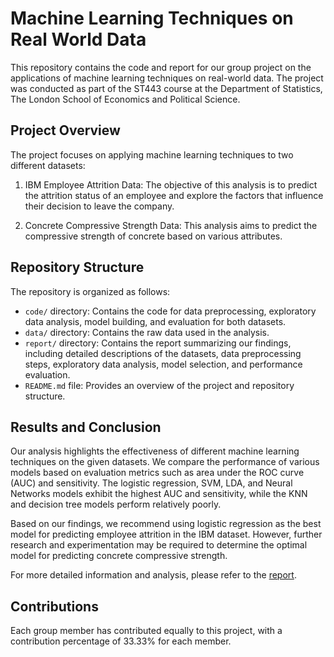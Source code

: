 # Machine Learning Techniques on Real World Data

This repository contains the code and report for our group project on the applications of machine learning techniques on real-world data. The project was conducted as part of the ST443 course at the Department of Statistics, The London School of Economics and Political Science.


## Project Overview

The project focuses on applying machine learning techniques to two different datasets: 

1. IBM Employee Attrition Data: The objective of this analysis is to predict the attrition status of an employee and explore the factors that influence their decision to leave the company.

2. Concrete Compressive Strength Data: This analysis aims to predict the compressive strength of concrete based on various attributes.

## Repository Structure

The repository is organized as follows:

- `code/` directory: Contains the code for data preprocessing, exploratory data analysis, model building, and evaluation for both datasets.
- `data/` directory: Contains the raw data used in the analysis.
- `report/` directory: Contains the report summarizing our findings, including detailed descriptions of the datasets, data preprocessing steps, exploratory data analysis, model selection, and performance evaluation.
- `README.md` file: Provides an overview of the project and repository structure.

## Results and Conclusion

Our analysis highlights the effectiveness of different machine learning techniques on the given datasets. We compare the performance of various models based on evaluation metrics such as area under the ROC curve (AUC) and sensitivity. The logistic regression, SVM, LDA, and Neural Networks models exhibit the highest AUC and sensitivity, while the KNN and decision tree models perform relatively poorly.

Based on our findings, we recommend using logistic regression as the best model for predicting employee attrition in the IBM dataset. However, further research and experimentation may be required to determine the optimal model for predicting concrete compressive strength.

For more detailed information and analysis, please refer to the [report](report/report.pdf).

## Contributions

Each group member has contributed equally to this project, with a contribution percentage of 33.33% for each member.

